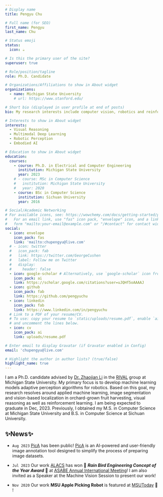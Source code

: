 ```yaml
---
# Display name
title: Pengyu Chu

# Full name (for SEO)
first_name: Pengyu
last_name: Chu

# Status emoji
status:
  icon: ☕️

# Is this the primary user of the site?
superuser: true

# Role/position/tagline
role: Ph.D. Candidate

# Organizations/Affiliations to show in About widget
organizations:
  - name: Michigan State University
    # url: https://www.stanford.edu/

# Short bio (displayed in user profile at end of posts)
bio: My research interests include computer vision, robotics and reinforcement learning.

# Interests to show in About widget
interests:
  - Visual Reasoning
  - Multimodal Deep Learning
  - Robotic Perception
  - Embodied AI

# Education to show in About widget
education:
  courses:
    - course: Ph.D. in Electrical and Computer Engineering
      institution: Michigan State University
      year: 2023
    # - course: MSc in Computer Science
    #   institution: Michigan State University
    #   year: 2020
    - course: BSc in Computer Science
      institution: Sichuan University
      year: 2016

# Social/Academic Networking
# For available icons, see: https://wowchemy.com/docs/getting-started/page-builder/#icons
#   For an email link, use "fas" icon pack, "envelope" icon, and a link in the
#   form "mailto:your-email@example.com" or "/#contact" for contact widget.
social:
  - icon: envelope
    icon_pack: fas
    link: 'mailto:chupengyu@live.com'
  # - icon: twitter
  #   icon_pack: fab
  #   link: https://twitter.com/GeorgeCushen
  #   label: Follow me on Twitter
  #   display:
  #     header: false
  - icon: google-scholar # Alternatively, use `google-scholar` icon from `ai` icon pack
    icon_pack: ai
    link: https://scholar.google.com/citations?user=uJQHf5oAAAAJ
  - icon: github
    icon_pack: fab
    link: https://github.com/pengyuchu
  - icon: linkedin
    icon_pack: fab
    link: https://www.linkedin.com/in/pengyuchu
  # Link to a PDF of your resume/CV.
  # To use: copy your resume to `static/uploads/resume.pdf`, enable `ai` icons in `params.yaml`,
  # and uncomment the lines below.
  - icon: cv
    icon_pack: ai
    link: uploads/resume.pdf

# Enter email to display Gravatar (if Gravatar enabled in Config)
email: 'chupengyu@live.com'

# Highlight the author in author lists? (true/false)
highlight_name: true
---
```

I am a Ph.D. candidate advised by [Dr. Zhaojian Li](https://www.egr.msu.edu/rival/) in the [RIVAL](https://www.egr.msu.edu/rival/research.html) group at Michigan State University. My primary focus is to develop machine learning models adaptive perception algorithms for robotics. Based on this goal, my research resolves around applied machine learning, image segmentation and vision-based localization in orchard-grown fruit harvesting, visual reasoning as well as reinforcement learning.  I am being expected to graduate in Dec, 2023. Previously, I obtained my M.S. in Computer Science at Michigan State University and B.S. in Computer Science at Sichuan University.

## ✨News✨
* `Aug 2023` [PicA](https://github.com/pengyuchu/picA) has been public! [PicA](https://github.com/pengyuchu/picA) is an AI-powered and user-friendly image annotation tool designed to simplify the process of preparing image datasets.

* `Jul 2023`  Our work [ALACS](project/alacs) has won :tada: ***Rain Bird Engineering Concept of the Year Award*** :tada: at [ASABE Annual International Meeting](https://www.asabe.org/Awards-Competitions/Major-Awards/Rain-Bird-Engineering-Concept-of-the-Year-Award)! I am also invited as a Speaker at the Machine Vision Session to present our work!

* `Nov 2020`  Our work **MSU Apple Picking Robot** is featured at [MSUToday](https://msutoday.msu.edu/news/2020/building-soft-robots-to-lend-a-hand?sc_camp=4A8CD0E5C78747BB8DAD90A5961EE528&utm_source=msutoday-email&utm_medium=email&utm_campaign=standard-promo&id=42ee8cc768490d715e0578e7f6fe8b03&utm_content=image9)  :newspaper: !

